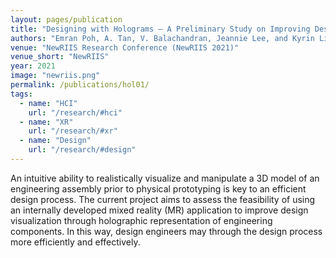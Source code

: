 ```yaml
---
layout: pages/publication
title: "Designing with Holograms – A Preliminary Study on Improving Design Visualisation Through Holographic Display"
authors: "Emran Poh, A. Tan, V. Balachandran, Jeannie Lee, and Kyrin Liong"
venue: "NewRIIS Research Conference (NewRIIS 2021)"
venue_short: "NewRIIS"
year: 2021
image: "newriis.png"
permalink: /publications/hol01/
tags:
  - name: "HCI"
    url: "/research/#hci"
  - name: "XR"
    url: "/research/#xr"
  - name: "Design"
    url: "/research/#design"
---
```


An intuitive ability to realistically visualize and manipulate a 3D model of an engineering assembly prior to physical prototyping is key to an efficient design process. The current project aims to assess the feasibility of using an internally developed mixed reality (MR) application to improve design visualization through holographic representation of engineering components. In this way, design engineers may through the design process more efficiently and effectively.